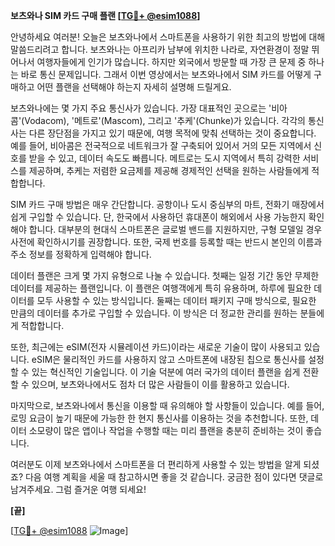 **보츠와나 SIM 카드 구매 플랜 [[TG💪+ @esim1088](https://t.me/s/esim1088)]**

안녕하세요 여러분! 오늘은 보츠와나에서 스마트폰을 사용하기 위한 최고의 방법에 대해 말씀드리려고 합니다. 보츠와나는 아프리카 남부에 위치한 나라로, 자연환경이 정말 뛰어나서 여행자들에게 인기가 많습니다. 하지만 외국에서 방문할 때 가장 큰 문제 중 하나는 바로 통신 문제입니다. 그래서 이번 영상에서는 보츠와나에서 SIM 카드를 어떻게 구매하고 어떤 플랜을 선택해야 하는지 자세히 설명해 드릴게요.

보츠와나에는 몇 가지 주요 통신사가 있습니다. 가장 대표적인 곳으로는 '비아콤'(Vodacom), '메트로'(Mascom), 그리고 '추케'(Chunke)가 있습니다. 각각의 통신사는 다른 장단점을 가지고 있기 때문에, 여행 목적에 맞춰 선택하는 것이 중요합니다. 예를 들어, 비아콤은 전국적으로 네트워크가 잘 구축되어 있어서 거의 모든 지역에서 신호를 받을 수 있고, 데이터 속도도 빠릅니다. 메트로는 도시 지역에서 특히 강력한 서비스를 제공하며, 추케는 저렴한 요금제를 제공해 경제적인 선택을 원하는 사람들에게 적합합니다.

SIM 카드 구매 방법은 매우 간단합니다. 공항이나 도시 중심부의 마트, 전화기 매장에서 쉽게 구입할 수 있습니다. 단, 한국에서 사용하던 휴대폰이 해외에서 사용 가능한지 확인해야 합니다. 대부분의 현대식 스마트폰은 글로벌 밴드를 지원하지만, 구형 모델일 경우 사전에 확인하시기를 권장합니다. 또한, 국제 번호를 등록할 때는 반드시 본인의 이름과 주소 정보를 정확하게 입력해야 합니다.

데이터 플랜은 크게 몇 가지 유형으로 나눌 수 있습니다. 첫째는 일정 기간 동안 무제한 데이터를 제공하는 플랜입니다. 이 플랜은 여행객에게 특히 유용하며, 하루에 필요한 데이터를 모두 사용할 수 있는 방식입니다. 둘째는 데이터 패키지 구매 방식으로, 필요한 만큼의 데이터를 추가로 구입할 수 있습니다. 이 방식은 더 정교한 관리를 원하는 분들에게 적합합니다.

또한, 최근에는 eSIM(전자 시뮬레이션 카드)이라는 새로운 기술이 많이 사용되고 있습니다. eSIM은 물리적인 카드를 사용하지 않고 스마트폰에 내장된 칩으로 통신사를 설정할 수 있는 혁신적인 기술입니다. 이 기술 덕분에 여러 국가의 데이터 플랜을 쉽게 전환할 수 있으며, 보츠와나에서도 점차 더 많은 사람들이 이를 활용하고 있습니다.

마지막으로, 보츠와나에서 통신을 이용할 때 유의해야 할 사항들이 있습니다. 예를 들어, 로밍 요금이 높기 때문에 가능한 한 현지 통신사를 이용하는 것을 추천합니다. 또한, 데이터 소모량이 많은 앱이나 작업을 수행할 때는 미리 플랜을 충분히 준비하는 것이 좋습니다.

여러분도 이제 보츠와나에서 스마트폰을 더 편리하게 사용할 수 있는 방법을 알게 되셨죠? 다음 여행 계획을 세울 때 참고하시면 좋을 것 같습니다. 궁금한 점이 있다면 댓글로 남겨주세요. 그럼 즐거운 여행 되세요! 

**[끝]**

[[TG💪+ @esim1088](https://t.me/s/esim1088) ![Image](https://i.postimg.cc/Y0z9fWf4/image.png)]